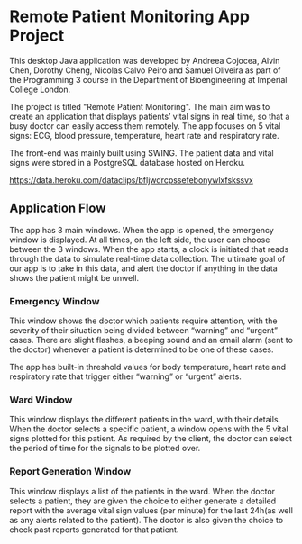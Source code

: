 # Remote Patient Monitoring App Project

This desktop Java application was developed by Andreea Cojocea, Alvin Chen, Dorothy Cheng, Nicolas Calvo Peiro and Samuel Oliveira as part of the Programming 3 course in the Department of Bioengineering at Imperial College London. 

The project is titled "Remote Patient Monitoring". The main aim was to create an application that displays patients’ vital signs in real time, so that a busy doctor can easily access them remotely. The app focuses on 5 vital signs: ECG, blood pressure, temperature, heart rate and respiratory rate. 

The front-end was mainly built using SWING. The patient data and vital signs were stored in a PostgreSQL database hosted on Heroku. 

https://data.heroku.com/dataclips/bfljwdrcpssefebonywlxfskssvx 

## Application Flow 

The app has 3 main windows. When the app is opened, the emergency window is displayed. At all times, on the left side, the user can choose between the 3 windows. When the app starts, a clock is initiated that reads through the data to simulate real-time data collection. The ultimate goal of our app is to take in this data, and alert the doctor if anything in the data shows the patient might be unwell. 

### Emergency Window 

This window shows the doctor which patients require attention, with the severity of their situation being divided between “warning” and “urgent” cases. There are slight flashes, a beeping sound and an email alarm (sent to the doctor) whenever a patient is determined to be one of these cases. 

The app has built-in threshold values for body temperature, heart rate and respiratory rate that trigger either “warning” or “urgent” alerts. 

### Ward Window 

This window displays the different patients in the ward, with their details. When the doctor selects a specific patient, a window opens with the 5 vital signs plotted for this patient. As required by the client, the doctor can select the period of time for the signals to be plotted over. 

### Report Generation Window 

This window displays a list of the patients in the ward. When the doctor selects a patient, they are given the choice to either generate a detailed report with the average vital sign values (per minute) for the last 24h(as well as any alerts related to the patient). The doctor is also given the choice to check past reports generated for that patient. 
